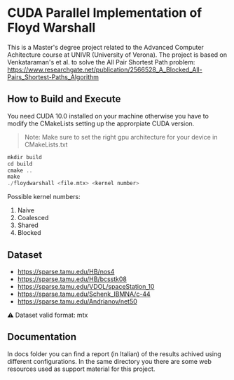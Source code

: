 # CUDA Parallel Implementation of Floyd Warshall
This is a Master's degree project related to the Advanced Computer Achitecture course at UNIVR (University of Verona). 
The project is based on Venkataraman's et al. to solve the All Pair Shortest Path problem: https://www.researchgate.net/publication/2566528_A_Blocked_All-Pairs_Shortest-Paths_Algorithm

## How to Build and Execute
You need CUDA 10.0 installed on your machine otherwise you have to modify the CMakeLists setting up the approrpiate CUDA version.

> Note: Make sure to set the right gpu architecture for your device in CMakeLists.txt

```cpp
mkdir build
cd build
cmake ..
make
./floydwarshall <file.mtx> <kernel number>
```

Possible kernel numbers:
1) Naive
2) Coalesced
1) Shared
2) Blocked

## Dataset

- https://sparse.tamu.edu/HB/nos4
- https://sparse.tamu.edu/HB/bcsstk08
- https://sparse.tamu.edu/VDOL/spaceStation_10
- https://sparse.tamu.edu/Schenk_IBMNA/c-44
- https://sparse.tamu.edu/Andrianov/net50

⚠️ Dataset valid format: mtx

## Documentation
In docs folder you can find a report (in Italian) of the results achived using different configurations.
In the same directory you there are some web resources used as support material for this project.

